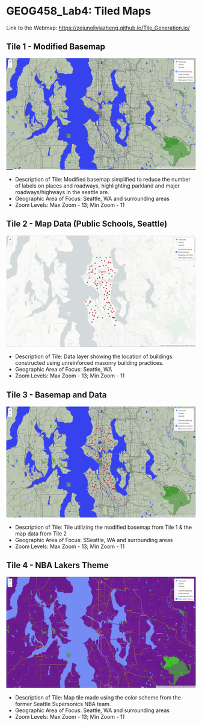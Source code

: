 # GEOG458_Lab4: Tiled Maps

Link to the Webmap: https://zejunoliviazheng.github.io/Tile_Generation.io/

## Tile 1 - Modified Basemap
![Map Image](img/tile1.png)

- Description of Tile: Modified basemap simplified to reduce the number of labels on places and roadways, highlighting parkland and major roadways/highways in the seattle are. 
- Geographic Area of Focus: Seattle, WA and surrounding areas 
- Zoom Levels: Max Zoom - 13; Min Zoom - 11

## Tile 2 - Map Data (Public Schools, Seattle)
![Map Image](img/tile2.png)

- Description of Tile: Data layer showing the location of buildings constructed using unreinforced masonry building practices. 
- Geographic Area of Focus: Seattle, WA
- Zoom Levels: Max Zoom - 13; Min Zoom - 11

## Tile 3 - Basemap and Data 
![Map Image](img/tile3.png)

- Description of Tile: Tile utilizing the modified basemap from Tile 1 & the map data from Tile 2
- Geographic Area of Focus: SSeattle, WA and surrounding areas
- Zoom Levels: Max Zoom - 13; Min Zoom - 11

## Tile 4 - NBA Lakers Theme
![Map Image](img/tile4.png)

- Description of Tile: Map tile made using the color scheme from the former Seattle Supersonics NBA team. 
- Geographic Area of Focus: Seattle, WA and surrounding areas
- Zoom Levels: Max Zoom - 13; Min Zoom - 11

